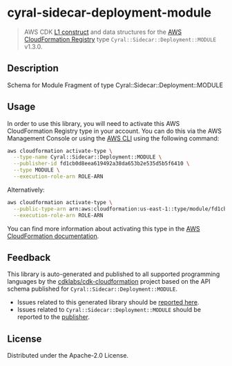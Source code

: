# cyral-sidecar-deployment-module

> AWS CDK [L1 construct](https://docs.aws.amazon.com/cdk/latest/guide/constructs.html) and data structures for the [AWS CloudFormation Registry](https://docs.aws.amazon.com/AWSCloudFormation/latest/UserGuide/registry.html) type `Cyral::Sidecar::Deployment::MODULE` v1.3.0.

## Description

Schema for Module Fragment of type Cyral::Sidecar::Deployment::MODULE

## Usage

In order to use this library, you will need to activate this AWS CloudFormation Registry type in your account. You can do this via the AWS Management Console or using the [AWS CLI](https://aws.amazon.com/cli/) using the following command:

```sh
aws cloudformation activate-type \
  --type-name Cyral::Sidecar::Deployment::MODULE \
  --publisher-id fd1cb0d8eea619492a38da653b2e535d5b5f6410 \
  --type MODULE \
  --execution-role-arn ROLE-ARN
```

Alternatively:

```sh
aws cloudformation activate-type \
  --public-type-arn arn:aws:cloudformation:us-east-1::type/module/fd1cb0d8eea619492a38da653b2e535d5b5f6410/Cyral-Sidecar-Deployment-MODULE \
  --execution-role-arn ROLE-ARN
```

You can find more information about activating this type in the [AWS CloudFormation documentation](https://docs.aws.amazon.com/AWSCloudFormation/latest/UserGuide/registry-public.html).

## Feedback

This library is auto-generated and published to all supported programming languages by the [cdklabs/cdk-cloudformation](https://github.com/cdklabs/cdk-cloudformation) project based on the API schema published for `Cyral::Sidecar::Deployment::MODULE`.

* Issues related to this generated library should be [reported here](https://github.com/cdklabs/cdk-cloudformation/issues/new?title=Issue+with+%40cdk-cloudformation%2Fcyral-sidecar-deployment-module+v1.3.0).
* Issues related to `Cyral::Sidecar::Deployment::MODULE` should be reported to the [publisher](undefined).

## License

Distributed under the Apache-2.0 License.
